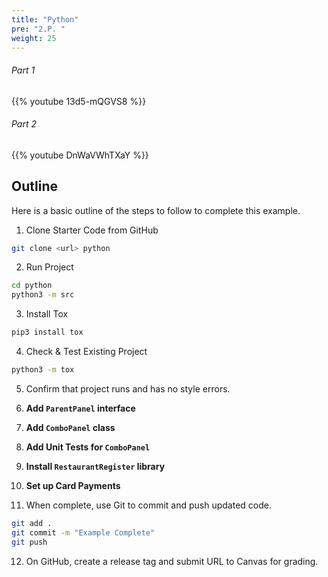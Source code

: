 ```yaml
---
title: "Python"
pre: "2.P. "
weight: 25
---
```


###### Part 1

{{% youtube 13d5-mQGVS8 %}}

###### Part 2

{{% youtube DnWaVWhTXaY %}}

## Outline

Here is a basic outline of the steps to follow to complete this example.

1. Clone Starter Code from GitHub

```bash
git clone <url> python
```

2. Run Project

```bash
cd python
python3 -m src
```

3. Install Tox

```bash
pip3 install tox
```

4. Check & Test Existing Project

```bash
python3 -m tox
```

5. Confirm that project runs and has no style errors. 

6. **Add `ParentPanel` interface**
7. **Add `ComboPanel` class**
8. **Add Unit Tests for `ComboPanel`**
9. **Install `RestaurantRegister` library**
10. **Set up Card Payments**
11. When complete, use Git to commit and push updated code. 

```bash
git add .
git commit -m "Example Complete"
git push
```

12. On GitHub, create a release tag and submit URL to Canvas for grading. 